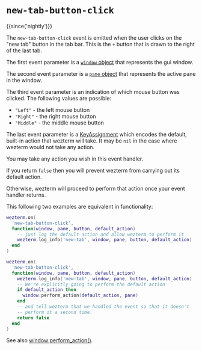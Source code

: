 # `new-tab-button-click`

{{since('nightly')}}

The `new-tab-button-click` event is emitted when the user clicks on the
"new tab" button in the tab bar. This is the `+` button that is drawn
to the right of the last tab.

The first event parameter is a [`window` object](../window/index.md) that
represents the gui window.

The second event parameter is a [`pane` object](../pane/index.md) that
represents the active pane in the window.

The third event parameter is an indication of which mouse button was clicked.
The following values are possible:

* `"Left"` - the left mouse button
* `"Right"` - the right mouse button
* `"Middle"` - the middle mouse button

The last event parameter is a [KeyAssignment](../keyassignment/index.md) which
encodes the default, built-in action that wezterm will take.  It may be `nil`
in the case where wezterm would not take any action.

You may take any action you wish in this event handler.

If you return `false` then you will prevent wezterm from carrying out its
default action.

Otherwise, wezterm will proceed to perform that action once your event
handler returns.

This following two examples are equivalent in functionality:

```lua
wezterm.on(
  'new-tab-button-click',
  function(window, pane, button, default_action)
    -- just log the default action and allow wezterm to perform it
    wezterm.log_info('new-tab', window, pane, button, default_action)
  end
)
```

```lua
wezterm.on(
  'new-tab-button-click',
  function(window, pane, button, default_action)
    wezterm.log_info('new-tab', window, pane, button, default_action)
    -- We're explicitly going to perform the default action
    if default_action then
      window:perform_action(default_action, pane)
    end
    -- and tell wezterm that we handled the event so that it doesn't
    -- perform it a second time.
    return false
  end
)
```

See also [window:perform_action()](../window/perform_action.md).

